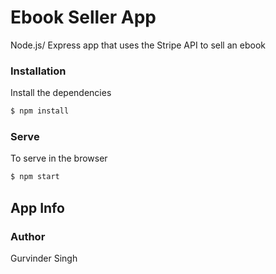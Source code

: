 # Ebook Seller App

Node.js/ Express app that uses the Stripe API to sell an ebook

### Installation

Install the dependencies

```sh
$ npm install
```

### Serve
To serve in the browser

```sh
$ npm start
```

## App Info

### Author

Gurvinder Singh
